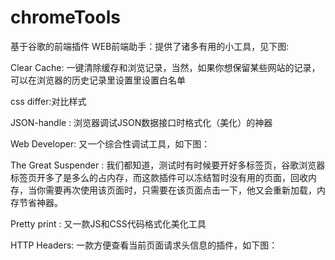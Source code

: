 # chromeTools
基于谷歌的前端插件
WEB前端助手：提供了诸多有用的小工具，见下图:



Clear Cache: 一键清除缓存和浏览记录，当然，如果你想保留某些网站的记录，可以在浏览器的历史记录里设置里设置白名单

css differ:对比样式



JSON-handle : 浏览器调试JSON数据接口时格式化（美化）的神器

Web Developer: 又一个综合性调试工具，如下图：



The Great Suspender : 我们都知道，测试时有时候要开好多标签页，谷歌浏览器标签页开多了是多么的占内存，而这款插件可以冻结暂时没有用的页面，回收内存，当你需要再次使用该页面时，只需要在该页面点击一下，他又会重新加载，内存节省神器。

Pretty print : 又一款JS和CSS代码格式化美化工具

HTTP Headers: 一款方便查看当前页面请求头信息的插件，如下图：




